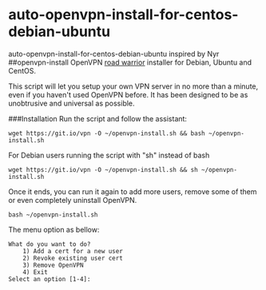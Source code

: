 # auto-openvpn-install-for-centos-debian-ubuntu
auto-openvpn-install-for-centos-debian-ubuntu inspired by Nyr
##openvpn-install
OpenVPN [road warrior](http://en.wikipedia.org/wiki/Road_warrior_%28computing%29) installer for Debian, Ubuntu and CentOS.

This script will let you setup your own VPN server in no more than a minute, even if you haven't used OpenVPN before. It has been designed to be as unobtrusive and universal as possible.

###Installation
Run the script and follow the assistant:

`wget https://git.io/vpn -O ~/openvpn-install.sh && bash ~/openvpn-install.sh`

For Debian users running the script with "sh" instead of bash

`wget https://git.io/vpn -O ~/openvpn-install.sh && sh ~/openvpn-install.sh`

Once it ends, you can run it again to add more users, remove some of them or even completely uninstall OpenVPN.


`bash ~/openvpn-install.sh`

The menu option as bellow:

    What do you want to do?
        1) Add a cert for a new user
        2) Revoke existing user cert
        3) Remove OpenVPN
        4) Exit
    Select an option [1-4]: 
